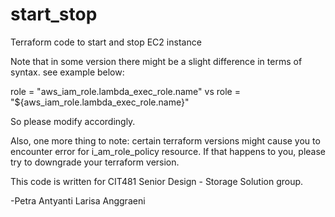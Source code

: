 # start_stop
Terraform code to start and stop EC2 instance

Note that in some version there might be a slight difference in terms of syntax.
see example below:


role = "aws_iam_role.lambda_exec_role.name" vs role = "${aws_iam_role.lambda_exec_role.name}"

So please modify accordingly.

Also, one more thing to note: certain terraform versions might cause you to encounter error for i_am_role_policy resource. If that happens to you, please try to downgrade your terraform version.

This code is written for CIT481 Senior Design - Storage Solution group.

-Petra Antyanti Larisa Anggraeni
